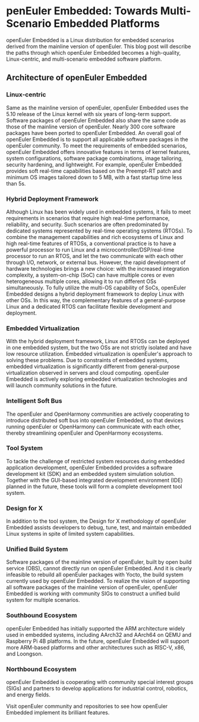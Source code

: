 # penEuler Embedded: Towards Multi-Scenario Embedded Platforms
openEuler Embedded is a Linux distribution for embedded scenarios derived from the mainline version of openEuler. This blog post will describe the paths through which openEuler Embedded becomes a high-quality, Linux-centric, and multi-scenario embedded software platform.
 
## Architecture of openEuler Embedded
### Linux-centric  
Same as the mainline version of openEuler, openEuler Embedded uses the 5.10 release of the Linux kernel with six years of long-term support. Software packages of openEuler Embedded also share the same code as those of the mainline version of openEuler. Nearly 300 core software packages have been ported to openEuler Embedded. An overall goal of openEuler Embedded is to support all applicable software packages in the openEuler community.
To meet the requirements of embedded scenarios, openEuler Embedded offers innovative features in terms of kernel features, system configurations, software package combinations, image tailoring, security hardening, and lightweight. For example, openEuler Embedded provides soft real-time capabilities based on the Preempt-RT patch and minimum OS images tailored down to 5 MB, with a fast startup time less than 5s.
### Hybrid Deployment Framework  
Although Linux has been widely used in embedded systems, it fails to meet requirements in scenarios that require high real-time performance, reliability, and security. Such scenarios are often predominated by dedicated systems represented by real-time operating systems (RTOSs). To combine the management capabilities and rich ecosystems of Linux and high real-time features of RTOSs, a conventional practice is to have a powerful processor to run Linux and a microcontroller/DSP/real-time processor to run an RTOS, and let the two communicate with each other through I/O, network, or external bus. However, the rapid development of hardware technologies brings a new choice: with the increased integration complexity, a system-on-chip (SoC) can have multiple cores or even heterogeneous multiple cores, allowing it to run different OSs simultaneously.
To fully utilize the multi-OS capability of SoCs, openEuler Embedded designs a hybrid deployment framework to deploy Linux with other OSs. In this way, the complementary features of a general-purpose Linux and a dedicated RTOS can facilitate flexible development and deployment.
### Embedded Virtualization  
With the hybrid deployment framework, Linux and RTOSs can be deployed in one embedded system, but the two OSs are not strictly isolated and have low resource utilization. Embedded virtualization is openEuler's approach to solving these problems. Due to constraints of embedded systems, embedded virtualization is significantly different from general-purpose virtualization observed in servers and cloud computing. openEuler Embedded is actively exploring embedded virtualization technologies and will launch community solutions in the future.
### Intelligent Soft Bus  
The openEuler and OpenHarmony communities are actively cooperating to introduce distributed soft bus into openEuler Embedded, so that devices running openEuler or OpenHarmony can communicate with each other, thereby streamlining openEuler and OpenHarmony ecosystems.
### Tool System  
To tackle the challenge of restricted system resources during embedded application development, openEuler Embedded provides a software development kit (SDK) and an embedded system simulation solution. Together with the GUI-based integrated development environment (IDE) planned in the future, these tools will form a complete development tool system.
### Design for X  
In addition to the tool system, the Design for X methodology of openEuler Embedded assists developers to debug, tune, test, and maintain embedded Linux systems in spite of limited system capabilities.
### Unified Build System  
Software packages of the mainline version of openEuler, built by open build service (OBS), cannot directly run on openEuler Embedded. And it is clearly infeasible to rebuild all openEuler packages with Yocto, the build system currently used by openEuler Embedded. To realize the vision of supporting all software packages of the mainline version of openEuler, openEuler Embedded is working with community SIGs to construct a unified build system for multiple scenarios.
### Southbound Ecosystem  
openEuler Embedded has initially supported the ARM architecture widely used in embedded systems, including AArch32 and AArch64 on QEMU and Raspberry Pi 4B platforms. In the future, openEuler Embedded will support more ARM-based platforms and other architectures such as RISC-V, x86, and Loongson.
### Northbound Ecosystem  
openEuler Embedded is cooperating with community special interest groups (SIGs) and partners to develop applications for industrial control, robotics, and energy fields.

Visit openEuler community and repositories to see how openEuler Embedded implement its brilliant features.
